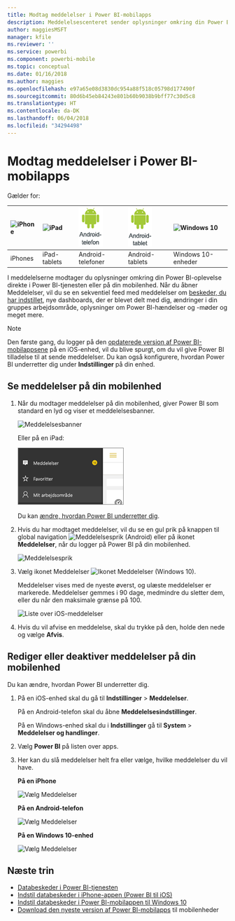 ```yaml
---
title: Modtag meddelelser i Power BI-mobilapps
description: Meddelelsescenteret sender oplysninger omkring din Power BI-oplevelse direkte til dig på din mobilenhed.
author: maggiesMSFT
manager: kfile
ms.reviewer: ''
ms.service: powerbi
ms.component: powerbi-mobile
ms.topic: conceptual
ms.date: 01/16/2018
ms.author: maggies
ms.openlocfilehash: e97a65e08d3830dc954a88f518c05798d177490f
ms.sourcegitcommit: 80d6b45eb84243e801b60b9038b9bff77c30d5c8
ms.translationtype: HT
ms.contentlocale: da-DK
ms.lasthandoff: 06/04/2018
ms.locfileid: "34294498"
---
```

# <a name="get-notifications-in-the-power-bi-mobile-apps"></a>Modtag meddelelser i Power BI-mobilapps
Gælder for:

| ![iPhone](media/mobile-apps-notification-center/iphone-logo-50-px.png) | ![iPad](media/mobile-apps-notification-center/ipad-logo-50-px.png) | ![Android-telefon](media/mobile-apps-notification-center/android-phone-logo-50-px.png) | ![Android-tablet](media/mobile-apps-notification-center/android-tablet-logo-50-px.png) | ![Windows 10](media/mobile-apps-notification-center/win-10-logo-50-px.png) |
|:--- |:--- |:--- |:--- |:--- |
| iPhones |iPad-tablets |Android-telefoner |Android-tablets |Windows 10-enheder |

I meddelelserne modtager du oplysninger omkring din Power BI-oplevelse direkte i Power BI-tjenesten eller på din mobilenhed. Når du åbner Meddelelser, vil du se en sekventiel feed med meddelelser om [beskeder, du har indstillet](mobile-set-data-alerts-in-the-mobile-apps.md), nye dashboards, der er blevet delt med dig, ændringer i din gruppes arbejdsområde, oplysninger om Power BI-hændelser og -møder og meget mere.

> [!NOTE]
> Den første gang, du logger på den [opdaterede version af Power BI-mobilappsene](https://powerbi.microsoft.com/mobile/) på en iOS-enhed, vil du blive spurgt, om du vil give Power BI tilladelse til at sende meddelelser. Du kan også konfigurere, hvordan Power BI underretter dig under **Indstillinger** på din enhed. 
> 
> 

## <a name="view-notifications-on-your-mobile-device"></a>Se meddelelser på din mobilenhed
1. Når du modtager meddelelser på din mobilenhed, giver Power BI som standard en lyd og viser et meddelelsesbanner.
   
   ![Meddelelsesbanner](media/mobile-apps-notification-center/power-bi-mobile-notification-banner.png)
   
   Eller på en iPad:
   
   ![Meddelelser](media/mobile-apps-notification-center/power-bi-ipad-notifications.png)
   
   Du kan [ændre, hvordan Power BI underretter dig](mobile-apps-notification-center.md#change-or-turn-off-notifications-on-your-mobile-device).
2. Hvis du har modtaget meddelelser, vil du se en gul prik på knappen til global navigation ![Meddelelsesprik](media/mobile-apps-notification-center/power-bi-android-menu-notifications-icon.png) (Android) eller på ikonet **Meddelelser**, når du logger på Power BI på din mobilenhed. 
   
   ![Meddelelsesprik](media/mobile-apps-notification-center/power-bi-windows-10-notifications.png)
3. Vælg ikonet Meddelelser ![Ikonet Meddelelser](media/mobile-apps-notification-center/power-bi-windows-10-notification-icon.png) (Windows 10).
   
    Meddelelser vises med de nyeste øverst, og ulæste meddelelser er markerede. Meddelelser gemmes i 90 dage, medmindre du sletter dem, eller du når den maksimale grænse på 100.
   
   ![Liste over iOS-meddelelser](media/mobile-apps-notification-center/power-bi-iphone-notifications-list.png)
4. Hvis du vil afvise en meddelelse, skal du trykke på den, holde den nede og vælge **Afvis**.

## <a name="change-or-turn-off-notifications-on-your-mobile-device"></a>Rediger eller deaktiver meddelelser på din mobilenhed
Du kan ændre, hvordan Power BI underretter dig.

1. På en iOS-enhed skal du gå til **Indstillinger** > **Meddelelser**. 
   
    På en Android-telefon skal du åbne **Meddelelsesindstillinger**.
   
    På en Windows-enhed skal du i **Indstillinger** gå til **System** > **Meddelelser og handlinger**.
2. Vælg **Power BI** på listen over apps. 
3. Her kan du slå meddelelser helt fra eller vælge, hvilke meddelelser du vil have.
   
    **På en iPhone**
   
    ![Vælg Meddelelser](media/mobile-apps-notification-center/power-bi-notifications-iphone-settings.png)
   
    **På en Android-telefon**
   
    ![Vælg Meddelelser](media/mobile-apps-notification-center/power-bi-notifications-android-settings.png)

    **På en Windows 10-enhed**

    ![Vælg Meddelelser](media/mobile-apps-notification-center/power-bi-notifications-windows10-settings.png)

## <a name="next-steps"></a>Næste trin
* [Databeskeder i Power BI-tjenesten](service-set-data-alerts.md)
* [Indstil databeskeder i iPhone-appen (Power BI til iOS)](mobile-set-data-alerts-in-the-mobile-apps.md)
* [Indstil databeskeder i Power BI-mobilappen til Windows 10](mobile-set-data-alerts-in-the-mobile-apps.md)
* [Download den nyeste version af Power BI-mobilapps](https://powerbi.microsoft.com/mobile/) til mobilenheder

